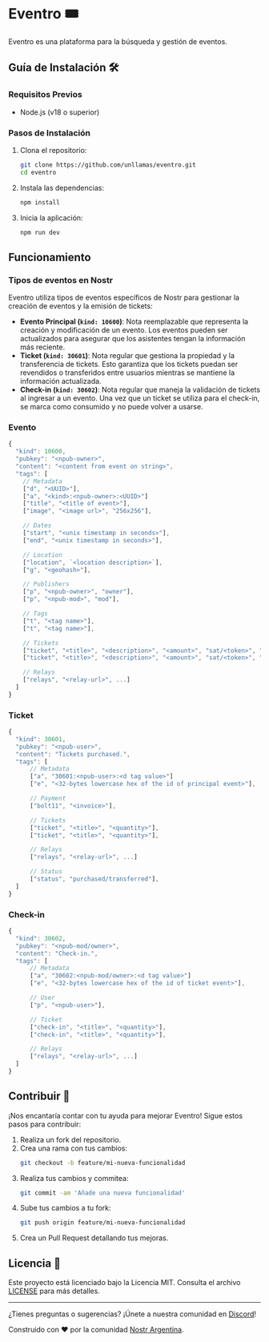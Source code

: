 # Eventro 🎟️

Eventro es una plataforma para la búsqueda y gestión de eventos.

## Guía de Instalación 🛠️

### Requisitos Previos

- Node.js (v18 o superior)

### Pasos de Instalación

1. Clona el repositorio:
   ```bash
   git clone https://github.com/unllamas/eventro.git
   cd eventro
   ```

2. Instala las dependencias:
   ```bash
   npm install
   ```

3. Inicia la aplicación:
   ```bash
   npm run dev
   ```

## Funcionamiento 

### Tipos de eventos en Nostr

Eventro utiliza tipos de eventos específicos de Nostr para gestionar la creación de eventos y la emisión de tickets:

- **Evento Principal (`kind: 10600`)**: Nota reemplazable que representa la creación y modificación de un evento. Los eventos pueden ser actualizados para asegurar que los asistentes tengan la información más reciente.
- **Ticket (`kind: 30601`)**: Nota regular que gestiona la propiedad y la transferencia de tickets. Esto garantiza que los tickets puedan ser revendidos o transferidos entre usuarios mientras se mantiene la información actualizada.
- **Check-in (`kind: 30602`)**: Nota regular que maneja la validación de tickets al ingresar a un evento. Una vez que un ticket se utiliza para el check-in, se marca como consumido y no puede volver a usarse.

### Evento 

```js
{
  "kind": 10600,
  "pubkey": "<npub-owner>",
  "content": "<content from event on string>",
  "tags": [
    // Metadata
    ["d", "<UUID>"],
    ["a", "<kind>:<npub-owner>:<UUID>"]
    ["title", "<title of event>"],
    ["image", "<image url>", "256x256"],

    // Dates
    ["start", "<unix timestamp in seconds>"],
    ["end", "<unix timestamp in seconds>"],

    // Location
    ["location", `<location description>`],
    ["g", "<geohash>"],

    // Publishers
    ["p", "<npub-owner>", "owner"],
    ["p", "<npub-mod>", "mod"],

    // Tags
    ["t", "<tag name>"],
    ["t", "<tag name>"],

    // Tickets
    ["ticket", "<title>", "<description>", "<amount>", "sat/<token>", "<quantity>"],
    ["ticket", "<title>", "<description>", "<amount>", "sat/<token>", "<quantity>"],

    // Relays
    ["relays", "<relay-url>", ...]
  ]
}
```

### Ticket

```js
{
  "kind": 30601,
  "pubkey": "<npub-user>",
  "content": "Tickets purchased.",
  "tags": [
      // Metadata
      ["a", "30601:<npub-user>:<d tag value>"]
      ["e", "<32-bytes lowercase hex of the id of principal event>"],

      // Payment
      ["bolt11", "<invoice>"],

      // Tickets
      ["ticket", "<title>", "<quantity>"],
      ["ticket", "<title>", "<quantity>"],

      // Relays
      ["relays", "<relay-url>", ...]

      // Status
      ["status", "purchased/transferred"],
  ]
}
```

### Check-in

```js
{
  "kind": 30602,
  "pubkey": "<npub-mod/owner>",
  "content": "Check-in.",
  "tags": [
      // Metadata
      ["a", "30602:<npub-mod/owner>:<d tag value>"]
      ["e", "<32-bytes lowercase hex of the id of ticket event>"],

      // User
      ["p", "<npub-user>"],

      // Ticket
      ["check-in", "<title>", "<quantity>"],
      ["check-in", "<title>", "<quantity>"],

      // Relays
      ["relays", "<relay-url>", ...]
  ]
}
```


## Contribuir 🤝

¡Nos encantaría contar con tu ayuda para mejorar Eventro! Sigue estos pasos para contribuir:

1. Realiza un fork del repositorio.
2. Crea una rama con tus cambios:
   ```bash
   git checkout -b feature/mi-nueva-funcionalidad
   ```
3. Realiza tus cambios y commitea:
   ```bash
   git commit -am 'Añade una nueva funcionalidad'
   ```
4. Sube tus cambios a tu fork:
   ```bash
   git push origin feature/mi-nueva-funcionalidad
   ```
5. Crea un Pull Request detallando tus mejoras.

## Licencia 📄

Este proyecto está licenciado bajo la Licencia MIT. Consulta el archivo [LICENSE](LICENSE) para más detalles.

---

¿Tienes preguntas o sugerencias? ¡Únete a nuestra comunidad en [Discord](https://discord.gg/QESv76truh)!

Construido con ❤️ por la comunidad [Nostr Argentina](https://github.com/nostr-arg).